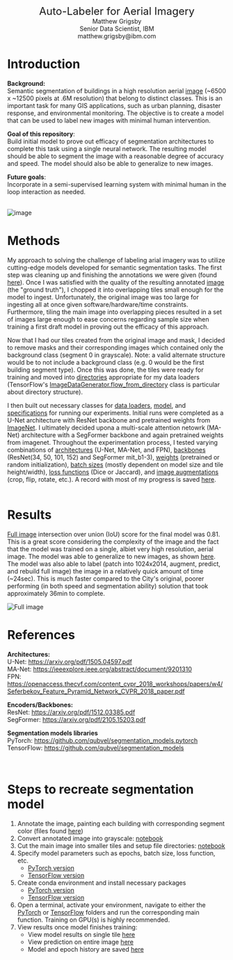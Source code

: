 <p align="center">
<font size="5">
Auto-Labeler for Aerial Imagery <br>
</font>
Matthew Grigsby <br>
Senior Data Scientist, IBM <br>
matthew.grigsby@ibm.com
</font>
</p>


# Introduction
**Background:** \
Semantic segmentation of buildings in a high resolution aerial [image](data/images/base_cropped.png) (~6500 x ~12500 pixels at .6M resolution) that belong to distinct classes. This is an important task for many GIS applications, such as urban planning, disaster response, and environmental monitoring. The objective is to create a model that can be used to label new images with minimal human intervention.

**Goal of this repository**: \
Build initial model to prove out efficacy of segmentation architectures to complete this task using a single neural network. The resulting model should be able to segment the image with a reasonable degree of accuracy and speed. The model should also be able to generalize to new images.

**Future goals**: \
Incorporate in a semi-supervised learning system with minimal human in the loop interaction as needed. 
<br><br>

![image](data/readme_images/base_cropped.png)


# Methods 
My approach to solving the challenge of labeling arial imagery was to utilize cutting-edge models developed for semantic segmentation tasks. The first step was cleaning up and finishing the annotations we were given (found [here](data/archive/final_building_predictions_color.tif)). Once I was satisfied with the quality of the resulting annotated [image](data/annotations/) (the "ground truth"), I chopped it into overlapping tiles small enough for the model to ingest. Unfortunately, the original image was too large for ingesting all at once given software/hardware/time constraints. Furthermore, tiling the main image into overlapping pieces resulted in a set of images large enough to ease concerns regarding sample size when training a first draft model in proving out the efficacy of this approach. 

Now that I had our tiles created from the original image and mask, I decided to remove masks and their corresponding images which contained only the background class (segment 0 in grayscale). Note: a valid alternate structure would be to not include a background class (e.g. 0 would be the first building segment type). Once this was done, the tiles were ready for training and moved into [directories](data/data_for_training_and_testing_n1024) appropriate for my data loaders (TensorFlow's [ImageDataGenerator.flow_from_directory](https://www.tensorflow.org/api_docs/python/tf/keras/preprocessing/image/ImageDataGenerator#flow_from_directory) class is particular about directory structure).

I then built out necessary classes for [data loaders](src/torch_scripts/torch_load_data.py), [model](src/torch_scripts/torch_model.py), and [specifications](src/torch_scripts/torch_main.py) for running our experiments. Initial runs were completed as a U-Net architecture with ResNet backbone and pretrained weights from [ImageNet](https://www.image-net.org/about.php). I ultimately decided upona a multi-scale attention netowrk (MA-Net) architecture with a SegFormer backbone and again pretrained weights from imagenet. Throughout the experimentation process, I tested varying combinations of [architectures](src/torch_scripts/torch_model.py) (U-Net, MA-Net, and FPN), [backbones](src/torch_scripts/torch_main.py) (ResNet(34, 50, 101, 152) and SegFormer mit_b1-3), [weights](src/torch_scripts/torch_main.py) (pretrained or random initialization), [batch sizes](src/torch_scripts/torch_main.py) (mostly dependent on model size and tile height/width), [loss functions](src/torch_scripts/torch_main.py) (Dice or Jaccard), and [image augmentations](src/torch_scripts/torch_load_data.py) (crop, flip, rotate, etc.). A record with most of my progress is saved [here](notes.txt). 
<br><br>

# Results 
[Full image](results/pretty_result_manet_mit_b3_imagenet_3b_6c_1024p_v2.png) intersection over union (IoU) score for the final model was 0.81. This is a great score considering the complexity of the image and the fact that the model was trained on a single, albiet very high resolution, aerial image. The model was able to generalize to new images, as shown [here](results/test_pretty_result_manet_mit_b3_imagenet_3b_6c_1024p_v2.png). The model was also able to label (patch into 1024x2014, augment, predict, and rebuild full image) the image in a relatively quick amount of time (~24sec). This is much faster compared to the City's original, poorer performing (in both speed and segmentation ability) solution that took approximately 36min to complete.

![Full image](data/readme_images/result.png)
<br>

# References
**Architectures:** \
U-Net: https://arxiv.org/pdf/1505.04597.pdf \
MA-Net: https://ieeexplore.ieee.org/abstract/document/9201310 \
FPN: https://openaccess.thecvf.com/content_cvpr_2018_workshops/papers/w4/Seferbekov_Feature_Pyramid_Network_CVPR_2018_paper.pdf

**Encoders/Backbones:** \
ResNet: https://arxiv.org/pdf/1512.03385.pdf \
SegFormer: https://arxiv.org/pdf/2105.15203.pdf 

**Segmentation models libraries** \
PyTorch: https://github.com/qubvel/segmentation_models.pytorch \
TensorFlow: https://github.com/qubvel/segmentation_models

<br>

# Steps to recreate segmentation model
1. Annotate the image, painting each building with corresponding segment color (files found [here](data/annotations))
2. Convert annotated image into grayscale: [notebook](src/create_cleaned_masks.ipynb)
3. Cut the main image into smaller tiles and setup file directories: [notebook](src/create_training_data.ipynb)
4. Specify model parameters such as epochs, batch size, loss function, etc.
     - [PyTorch version](src/torch_scripts/torch_main.py)
     - [TensorFlow version](src/tf_scripts/tf_main.py)
5. Create conda environment and install necessary packages
     - [PyTorch version](src/torch_scripts/requirements.txt)
     - [TensorFlow version](src/tf_scripts/requirements.txt)
6. Open a terminal, activate your environment, navigate to either the [PyTorch](src/torch_scripts/) or [TensorFlow](src/tf_scripts/) folders and run the corresponding main function. Training on GPU(s) is highly recommended.
7. View results once model finishes training:
     - View model results on single tile [here](src/view_model_results.ipynb)
     - View prediction on entire image [here](src/view_predictions_full_image.ipynb)
     - Model and epoch history are saved [here](models)
  
<br>
